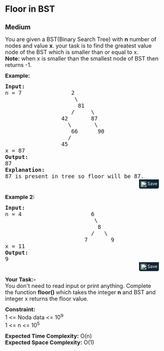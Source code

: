 # Floor in BST
## Medium
<div class="problems_problem_content__Xm_eO"><p><span style="font-size: 18px;">You are given a BST(Binary Search Tree) with <strong>n</strong>&nbsp;number of nodes and value <strong>x</strong>. your task is to find the greatest value node of the BST which is smaller than or equal to x.<br><strong>Note:</strong> when x is smaller than the smallest node of BST then returns -1.</span></p>
<p><strong><span style="font-size: 18px;">Example:</span></strong></p>
<pre style="margin-bottom: 0px;"><strong><span style="font-size: 18px;">Input:</span></strong><span style="font-size: 18px;">
n = 7               2
                     \
                      81
                    /     \
                 42       87
                   \       \
                    66      90
                   /
                 45
x = 87
<strong>Output:</strong>
87
<strong>Explanation:</strong>
87 is present in tree so floor will be 87.</span>
</pre><div class="saveCodeBtnTag" style="text-align:right; margin-bottom:17px;"><span class="saveCodeBtnSpan saveCodeBtnTag" style="background:#0f2533; padding: 5px; border-radius: 0 0 5px 5px;  display: inline-block;" onmouseover="this.style=`background:#797979;;padding: 5px; border-radius: 0 0 5px 5px;  display: inline-block;`" ;="" onmouseout="this.style=`background:#0f2533; padding: 5px; border-radius: 0 0 5px 5px;  display: inline-block;`;"><a src="?&amp;url=https://practice.geeksforgeeks.org/problems/floor-in-bst/1&amp;title=Floor%20in%20BST%20%7C%20Practice%20%7C%20GeeksforGeeks&amp;hashtags=&amp;code=Input%3A%0An%20%3D%207%20%20%20%20%20%20%20%20%20%20%20%20%20%20%202%0A%20%20%20%20%20%20%20%20%20%20%20%20%20%20%20%20%20%20%20%20%20%5C%0A%20%20%20%20%20%20%20%20%20%20%20%20%20%20%20%20%20%20%20%20%20%2081%0A%20%20%20%20%20%20%20%20%20%20%20%20%20%20%20%20%20%20%20%20%2F%20%20%20%20%20%5C%0A%20%20%20%20%20%20%20%20%20%20%20%20%20%20%20%20%2042%20%20%20%20%20%20%2087%0A%20%20%20%20%20%20%20%20%20%20%20%20%20%20%20%20%20%20%20%5C%20%20%20%20%20%20%20%5C%0A%20%20%20%20%20%20%20%20%20%20%20%20%20%20%20%20%20%20%20%2066%20%20%20%20%20%2090%0A%20%20%20%20%20%20%20%20%20%20%20%20%20%20%20%20%20%20%20%2F%0A%20%20%20%20%20%20%20%20%20%20%20%20%20%20%20%20%2045%0Ax%20%3D%2087%0AOutput%3A%0A87%0AExplanation%3A%0A87%20is%20present%20in%20tree%20so%20floor%20will%20be%2087.%0A" class="saveCodeBtn saveCodeBtnTag" style="color: white; text-decoration: none; text-shadow: none; background-color: transparent;"><img src="chrome-extension://annlhfjgbkfmbbejkbdpgbmpbcjnehbb/images/saveicon.png" style="margin:0; display: inline-block; vertical-align: middle; height: 19px; width: 19px;background: #ffffff00; border: none;" class="saveCodeBtnTag"> Save</a><a></a></span></div>
<p><strong><span style="font-size: 18px;">Example 2:</span></strong></p>
<pre style="margin-bottom: 0px;"><span style="font-size: 18px;"><strong>Input:</strong>
n = 4                     6
                           \
                            8
                          /   \
                        7       9
x = 11
<strong>Output:</strong>
9</span>
</pre><div class="saveCodeBtnTag" style="text-align:right; margin-bottom:17px;"><span class="saveCodeBtnSpan saveCodeBtnTag" style="background:#0f2533; padding: 5px; border-radius: 0 0 5px 5px;  display: inline-block;" onmouseover="this.style=`background:#797979;;padding: 5px; border-radius: 0 0 5px 5px;  display: inline-block;`" ;="" onmouseout="this.style=`background:#0f2533; padding: 5px; border-radius: 0 0 5px 5px;  display: inline-block;`;"><a src="?&amp;url=https://practice.geeksforgeeks.org/problems/floor-in-bst/1&amp;title=Floor%20in%20BST%20%7C%20Practice%20%7C%20GeeksforGeeks&amp;hashtags=&amp;code=Input%3A%0An%20%3D%204%20%20%20%20%20%20%20%20%20%20%20%20%20%20%20%20%20%20%20%20%206%0A%20%20%20%20%20%20%20%20%20%20%20%20%20%20%20%20%20%20%20%20%20%20%20%20%20%20%20%5C%0A%20%20%20%20%20%20%20%20%20%20%20%20%20%20%20%20%20%20%20%20%20%20%20%20%20%20%20%208%0A%20%20%20%20%20%20%20%20%20%20%20%20%20%20%20%20%20%20%20%20%20%20%20%20%20%20%2F%20%20%20%5C%0A%20%20%20%20%20%20%20%20%20%20%20%20%20%20%20%20%20%20%20%20%20%20%20%207%20%20%20%20%20%20%209%0Ax%20%3D%2011%0AOutput%3A%0A9%0A" class="saveCodeBtn saveCodeBtnTag" style="color: white; text-decoration: none; text-shadow: none; background-color: transparent;"><img src="chrome-extension://annlhfjgbkfmbbejkbdpgbmpbcjnehbb/images/saveicon.png" style="margin:0; display: inline-block; vertical-align: middle; height: 19px; width: 19px;background: #ffffff00; border: none;" class="saveCodeBtnTag"> Save</a><a></a></span></div>
<p><strong><span style="font-size: 18px;">Your Task:-</span></strong><br><span style="font-size: 18px;">You don't need to read input or print anything. Complete the function <strong>floor() </strong>which takes<strong>&nbsp;</strong>the integer&nbsp;<strong>n</strong>&nbsp;and BST&nbsp;and integer x returns the floor&nbsp;value.</span></p>
<p><strong><span style="font-size: 18px;">Constraint:</span></strong><br><span style="font-size: 18px;">1 &lt;= Noda data &lt;= 10<sup>9</sup><br>1 &lt;= n &lt;= 10<sup>5</sup></span></p>
<p><span style="font-size: 18px;"><strong>Expected Time Complexity:</strong> O(n)<br><strong>Expected Space Complexity:</strong> O(1)</span></p></div>